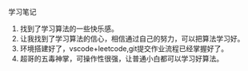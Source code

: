 学习笔记
1. 找到了学习算法的一些快乐感。
2. 让我找到了学习算法的信心，相信通过自己的努力，可以把算法学习好。
3. 环境搭建好了，vscode+leetcode,git提交作业流程已经掌握好了。
4. 超哥的五毒神掌，可操作性很强，让普通小白都可以学习好算法。